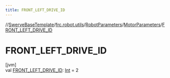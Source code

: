 ```yaml
---
title: FRONT_LEFT_DRIVE_ID
---
```

//[SwerveBaseTemplate](../../../../index.html)/[frc.robot.utils](../../index.html)/[RobotParameters](../index.html)/[MotorParameters](index.html)/[FRONT_LEFT_DRIVE_ID](-f-r-o-n-t_-l-e-f-t_-d-r-i-v-e_-i-d.html)



# FRONT_LEFT_DRIVE_ID



[jvm]\
val [FRONT_LEFT_DRIVE_ID](-f-r-o-n-t_-l-e-f-t_-d-r-i-v-e_-i-d.html): [Int](https://kotlinlang.org/api/latest/jvm/stdlib/kotlin/-int/index.html) = 2





